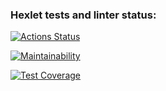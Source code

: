 ### Hexlet tests and linter status:
[![Actions Status](https://github.com/twistby/python-project-lvl3/workflows/hexlet-check/badge.svg)](https://github.com/twistby/python-project-lvl3/actions)

[![Maintainability](https://api.codeclimate.com/v1/badges/88e637d5d925a545fc4f/maintainability)](https://codeclimate.com/github/twistby/python-project-lvl3/maintainability)

[![Test Coverage](https://api.codeclimate.com/v1/badges/88e637d5d925a545fc4f/test_coverage)](https://codeclimate.com/github/twistby/python-project-lvl3/test_coverage)

